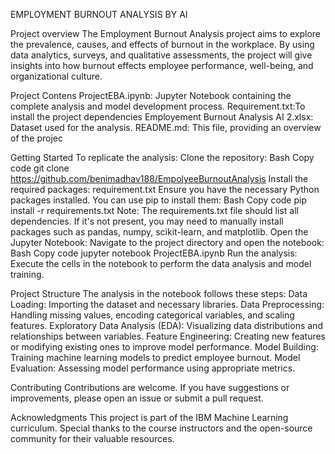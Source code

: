 EMPLOYMENT BURNOUT ANALYSIS BY AI

Project overview
The Employment Burnout Analysis project aims to explore the prevalence, causes, and effects of burnout in the workplace. 
By using data analytics, surveys, and qualitative assessments, the project will give insights into how burnout effects employee performance, 
well-being, and organizational culture.

Project Contens
ProjectEBA.ipynb: Jupyter Notebook containing the complete analysis and model development process.
Requirement.txt:To install the project dependencies
Employement Burnout Analysis AI 2.xlsx: Dataset used for the analysis.
README.md: This file, providing an overview of the projec

Getting Started
To replicate the analysis: Clone the repository:
Bash Copy code git clone https://github.com/benimadhav188/EmpolyeeBurnoutAnalysis
Install the required packages: requirement.txt
Ensure you have the necessary Python packages installed. You can use pip to install them:
Bash Copy code pip install -r requirements.txt Note: The requirements.txt file should list all dependencies. If it's not present, you may need to manually install packages such as pandas, numpy, scikit-learn, and matplotlib.
Open the Jupyter Notebook:
Navigate to the project directory and open the notebook:
Bash Copy code jupyter notebook ProjectEBA.ipynb Run the analysis:
Execute the cells in the notebook to perform the data analysis and model training.

Project Structure
The analysis in the notebook follows these steps:
Data Loading: Importing the dataset and necessary libraries. Data Preprocessing: Handling missing values, encoding categorical variables, and scaling features.
Exploratory Data Analysis (EDA): Visualizing data distributions and relationships between variables.
Feature Engineering: Creating new features or modifying existing ones to improve model performance.
Model Building: Training machine learning models to predict employee burnout.
Model Evaluation: Assessing model performance using appropriate metrics.

Contributing
Contributions are welcome. If you have suggestions or improvements, please open an issue or submit a pull request.

Acknowledgments
This project is part of the IBM Machine Learning curriculum. Special thanks to the course instructors and the open-source community for their valuable resources.
